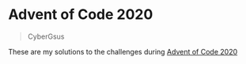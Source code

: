 # Advent of Code 2020

> CyberGsus

These are my solutions to the challenges during [Advent of Code 2020](https://adventofcode.com/2020/)